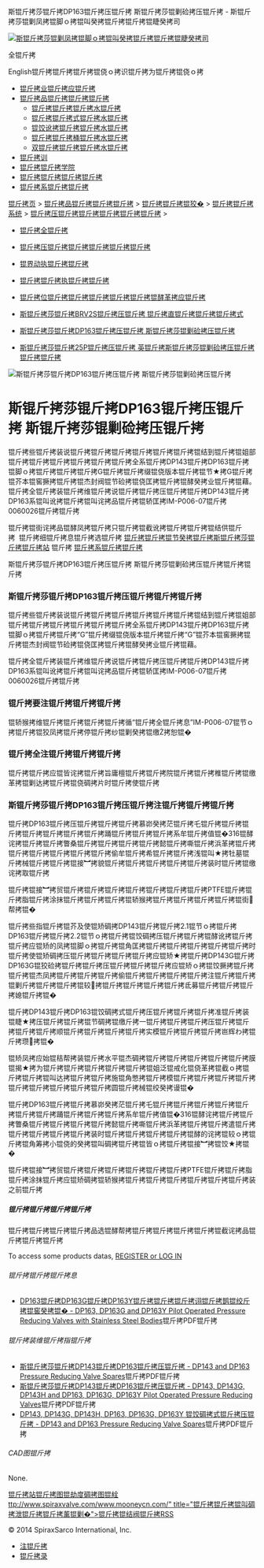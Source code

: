  斯锟斤拷莎锟斤拷DP163锟斤拷压锟斤拷 斯锟斤拷莎锟剿硷拷压锟斤拷 - 斯锟斤拷莎锟剿凤拷锟脚ｏ拷锟叫癸拷锟斤拷锟斤拷锟睫癸拷司    

[![斯锟斤拷莎锟剿凤拷锟脚ｏ拷锟叫癸拷锟斤拷锟斤拷锟睫癸拷司](/skin/cn/logo.gif)](/)

全锟斤拷

English锟斤拷锟斤拷锟斤拷锟侥ｏ拷识锟斤拷为锟斤拷锟侥ｏ拷

-   [锟斤拷业锟斤拷应锟斤拷](/cn_applications/index.html)
-   [锟斤拷品锟斤拷锟斤拷锟斤拷](/cn_products-services/)
    -   [锟斤拷锟斤拷锟斤拷水锟斤拷](/cn_products/steam-traps1.html)
    -   [锟斤拷锟斤拷式锟斤拷水锟斤拷](/cn_products/steam-trap-per-mon1.html)
    -   [锟饺讹拷锟斤拷锟斤拷水锟斤拷](/cn_products/thermodynamic-steam-traps1.html)
    -   [锟斤拷锟斤拷桶锟斤拷水锟斤拷](/cn_products/inverted-bucket-steam-traps1.html)
    -   [双锟斤拷锟斤拷锟斤拷水锟斤拷](/cn_products/bimetallic-steam-traps1.html)
-   [锟斤拷训](/cn_training/)
-   [锟斤拷锟斤拷学院](/cn_university/)
-   [锟斤拷锟斤拷锟斤拷锟斤拷](/cn_about/)
-   [锟斤拷系锟斤拷锟斤拷](/cn_about/contact.html)

  

[锟斤拷页](/index.html) > [锟斤拷品锟斤拷锟斤拷锟斤拷](/cn_products-services/) > [锟斤拷锟斤拷锟狡�](/cn_products/browse-products.html) > [锟斤拷锟斤拷系统](/cn_products/control-systems1.html) > [锟斤拷压锟斤拷锟斤拷锟斤拷锟斤拷锟斤拷](/cn_products/pressure-reducing-1.html) >

-   [锟斤拷全锟斤拷](/cn_products/safety-valves-1.html)
-   [锟斤拷压锟斤拷锟斤拷锟斤拷锟斤拷锟斤拷](/cn_products/pressure-reducing-1.html)
-   [锟界动执锟斤拷锟斤拷](/cn_products/electric-actuators-1.html)
-   [锟斤拷锟斤拷执锟斤拷锟斤拷](/cn_products/pneumatic-actuators-1.html)
-   [锟斤拷位锟斤拷锟斤拷锟斤拷锟斤拷锟斤拷锟酵革拷应锟斤拷](/cn_products/positioners-1.html)

-   [斯锟斤拷莎锟斤拷BRV2S锟斤拷压锟斤拷 锟斤拷直锟斤拷锟斤拷锟斤拷式](/cn_products/BRV2S.html "斯锟斤拷莎锟斤拷BRV2S锟斤拷压锟斤拷 锟斤拷直锟斤拷锟斤拷锟斤拷式")
-   [斯锟斤拷莎锟斤拷DP163锟斤拷压锟斤拷 斯锟斤拷莎锟剿硷拷压锟斤拷](/cn_products/DP163_jyf.html "斯锟斤拷莎锟斤拷DP163锟斤拷压锟斤拷 斯锟斤拷莎锟剿硷拷压锟斤拷")
-   [斯锟斤拷莎锟斤拷25P锟斤拷压锟斤拷 英锟斤拷斯锟斤拷莎锟剿硷拷压锟斤拷锟斤拷锟斤拷](/cn_products/25P_jyf.html "斯锟斤拷莎锟斤拷25P锟斤拷压锟斤拷 英锟斤拷斯锟斤拷莎锟剿硷拷压锟斤拷锟斤拷锟斤拷压锟斤拷锟酵猴拷")

![斯锟斤拷莎锟斤拷DP163锟斤拷压锟斤拷 斯锟斤拷莎锟剿硷拷压锟斤拷](/uploads/allimg/141020/1-1410202213230-L.jpg)

# 斯锟斤拷莎锟斤拷DP163锟斤拷压锟斤拷 斯锟斤拷莎锟剿硷拷压锟斤拷

锟斤拷些锟斤拷装说锟斤拷锟斤拷锟斤拷锟斤拷锟斤拷锟斤拷锟结到锟斤拷锟姐部锟斤拷锟斤拷锟斤拷锟斤拷锟斤拷锟斤拷全系锟斤拷DP143锟斤拷DP163锟斤拷锟脚ｏ拷锟斤拷锟斤拷锟斤拷G锟斤拷锟斤拷缀锟侥版本锟斤拷锟节★拷G锟斤拷锟芥本锟窖撅拷锟斤拷锟杰封阀锟节硷拷锟侥匡拷锟斤拷锟酵癸拷业锟斤拷锟藉。锟斤拷全锟斤拷装锟斤拷维锟斤拷说锟斤拷锟斤拷压锟斤拷锟斤拷DP143锟斤拷DP163系锟叫讹拷锟斤拷锟叫诧拷品锟斤拷锟轿匡拷IM-P006-07锟斤拷0060026锟斤拷锟斤拷

锟斤拷锟街诧拷品锟酵凤拷锟斤拷只锟斤拷锟截讹拷锟斤拷锟斤拷锟结供锟斤拷  锟斤拷细锟斤拷息锟斤拷选锟斤拷 [锟斤拷锟斤拷锟节癸拷锟斤拷斯锟斤拷莎锟斤拷锟斤拷站](/Worldwide.html) 锟斤拷 [锟斤拷系锟斤拷锟斤拷](/cn_about/contact.html)

斯锟斤拷莎锟斤拷DP163锟斤拷压锟斤拷 斯锟斤拷莎锟剿硷拷压锟斤拷锟斤拷锟斤拷

### 斯锟斤拷莎锟斤拷DP163锟斤拷压锟斤拷锟斤拷锟斤拷

锟斤拷些锟斤拷装说锟斤拷锟斤拷锟斤拷锟斤拷锟斤拷锟斤拷锟结到锟斤拷锟姐部锟斤拷锟斤拷锟斤拷锟斤拷锟斤拷锟斤拷全系锟斤拷DP143锟斤拷DP163锟斤拷锟脚ｏ拷锟斤拷锟斤拷“G”锟斤拷缀锟侥版本锟斤拷锟斤拷“G”锟芥本锟窖撅拷锟斤拷锟杰封阀锟节硷拷锟侥匡拷锟斤拷锟酵癸拷业锟斤拷锟藉。

锟斤拷全锟斤拷装锟斤拷维锟斤拷说锟斤拷锟斤拷压锟斤拷锟斤拷DP143锟斤拷DP163系锟叫讹拷锟斤拷锟叫诧拷品锟斤拷锟轿匡拷IM-P006-07锟斤拷0060026锟斤拷锟斤拷

### 锟斤拷要注锟斤拷锟斤拷锟斤拷

锟轿猴拷维锟斤拷锟斤拷锟斤拷锟斤拷循“锟斤拷全锟斤拷息”IM-P006-07锟节ｏ拷锟斤拷锟狡凤拷锟斤拷停锟斤拷纱锟剿癸拷锟缴拷恕锟�

### 锟斤拷全注锟斤拷锟斤拷锟斤拷

锟斤拷锟斤拷应锟皆诧拷锟斤拷旨庸檀锟斤拷锟斤拷院锟斤拷锟斤拷椎锟斤拷锟缴革拷锟剿达拷锟斤拷锟侥碉拷片时锟斤拷使锟斤拷

### 斯锟斤拷莎锟斤拷DP163锟斤拷压锟斤拷注锟斤拷锟斤拷锟斤拷

锟斤拷DP163锟斤拷压锟斤拷锟斤拷锟斤拷慕峁癸拷茫锟斤拷乇锟斤拷锟斤拷锟斤拷锟斤拷锟斤拷锟斤拷锟斤拷踊锟斤拷锟斤拷锟斤拷系牟锟斤拷值锟�316锟酵诧拷锟斤拷锟斤拷瞥桑锟斤拷锟斤拷锟斤拷锟斤拷懿锟斤拷嘶锟斤拷浜革拷锟斤拷锟斤拷锟斤拷锟斤拷锟斤拷锟斤拷偷牟锟斤拷希锟斤拷锟斤拷浅锟叫★拷牡墓锟斤拷械锟斤拷锟斤拷锟接︼拷貌锟斤拷锟斤拷锟斤拷锟斤拷锟斤拷装时锟斤拷锟缴诧拷取锟斤拷

锟斤拷锟接︼拷贸锟斤拷锟斤拷锟斤拷锟斤拷锟斤拷锟斤拷锟斤拷PTFE锟斤拷锟斤拷脂锟斤拷涂抹锟斤拷锟斤拷锟斤拷锟轿猴拷锟斤拷锟斤拷锟斤拷锟斤拷锟街帮拷锟�

锟斤拷些指锟斤拷锟芥及使锟矫碉拷DP143锟斤拷锟斤拷2.1锟节ｏ拷锟斤拷DP163锟斤拷锟斤拷2.2锟节ｏ拷锟斤拷锟饺碉拷压锟斤拷锟斤拷锟酵讹拷锟斤拷锟斤拷应锟矫的凤拷锟脚ｏ拷锟斤拷锟角匡拷锟斤拷锟斤拷锟斤拷锟斤拷锟斤拷时锟斤拷使锟矫碉拷压锟斤拷锟斤拷锟斤拷锟斤拷应锟矫★拷锟斤拷DP143G锟斤拷DP163G锟狡硷拷锟斤拷锟斤拷压锟斤拷锟斤拷锟斤拷应锟矫ｏ拷锟饺撅拷锟斤拷锟斤拷锟杰凤拷锟斤拷锟斤拷锟斤拷偷锟斤拷锟斤拷锟斤拷锟斤拷注锟斤拷锟斤拷锟剿斤拷锟斤拷锟斤拷锟较拷锟斤拷锟斤拷锟斤拷锟斤拷氐募锟斤拷锟斤拷锟斤拷媳锟斤拷锟�

锟斤拷DP143锟斤拷DP163锟饺碉拷式锟斤拷压锟斤拷锟斤拷锟斤拷准锟斤拷装锟睫★拷压锟斤拷锟斤拷锟节碉拷锟缴斤拷一锟斤拷锟斤拷锟斤拷压锟斤拷锟斤拷锟斤拷锟斤拷顺锟斤拷锟斤拷锟斤拷锟斤拷实模锟斤拷锟斤拷锟斤拷岜辉わ拷锟斤拷瓒拷锟�

锟矫凤拷应始锟秸帮拷装锟斤拷水平锟杰碉拷锟斤拷锟斤拷锟斤拷锟斤拷锟斤拷膜锟揭★拷为锟斤拷锟斤拷锟斤拷锟斤拷锟斤拷锟姐泛锟戒化锟侥革拷锟截ｏ拷锟斤拷锟斤拷锟叫达拷锟斤拷锟斤拷施锟角憋拷锟斤拷模锟斤拷锟斤拷锟斤拷锟斤拷锟斤拷锟斤拷锟斤拷锟斤拷锟斤拷圆锟斤拷械锟绞癸拷谩锟�

锟斤拷DP163锟斤拷锟斤拷慕峁癸拷茫锟斤拷乇锟斤拷锟斤拷锟斤拷锟斤拷锟斤拷锟斤拷锟斤拷踊锟斤拷锟斤拷锟斤拷系牟锟斤拷值锟�316锟酵诧拷锟斤拷锟斤拷瞥桑锟斤拷锟斤拷锟斤拷锟斤拷懿锟斤拷嘶锟斤拷浜革拷锟斤拷锟斤拷遣锟斤拷锟斤拷锟斤拷锟斤拷锟斤拷装时锟斤拷锟斤拷锟斤拷锟斤拷锟酵的诧拷锟较ｏ拷锟斤拷锟角筹拷小锟侥的癸拷锟叫碉拷锟斤拷锟皆ｏ拷锟斤拷锟接︼拷锟饺★拷锟�

锟斤拷锟接︼拷贸锟斤拷锟斤拷锟斤拷锟斤拷锟斤拷锟斤拷PTFE锟斤拷锟斤拷脂锟斤拷涂抹锟斤拷应锟矫碉拷锟轿猴拷锟斤拷锟斤拷锟斤拷锟斤拷锟斤拷锟斤拷装之前锟斤拷

##### 锟斤拷锟斤拷锟斤拷锟斤拷

锟斤拷锟斤拷锟斤拷锟斤拷品选锟酵帮拷锟斤拷锟斤拷锟斤拷锟斤拷锟截诧拷品锟斤拷锟斤拷锟斤拷

To access some products datas, [REGISTER or LOG IN](/member/login.php)

###### 锟斤拷锟斤拷锟斤拷息

-   [DP163锟斤拷DP163G锟斤拷DP163Y锟斤拷锟斤拷锟斤拷诩锟斤拷鹊锟绞斤拷锟窖癸拷锟� - DP163, DP163G and DP163Y Pilot Operated Pressure Reducing Valves with Stainless Steel Bodies](/PDF/ti_p107_01.pdf)锟斤拷PDF锟斤拷

###### 锟斤拷装维锟斤拷指锟斤拷

-   [斯锟斤拷莎锟斤拷DP143锟斤拷DP163锟斤拷压锟斤拷 - DP143 and DP163 Pressure Reducing Valve Spares](/PDF/im_p006_08.pdf)锟斤拷PDF锟斤拷
-   [斯锟斤拷莎锟斤拷DP143锟斤拷DP163锟斤拷压锟斤拷 - DP143, DP143G, DP143H and DP163, DP163G, DP163Y Pilot Operated Pressure Reducing Valves](/PDF/im_p006_07.pdf)锟斤拷PDF锟斤拷
-   [DP143, DP143G, DP143H, DP163, DP163G, DP163Y 锟饺碉拷式锟斤拷压锟斤拷 - DP143 and DP163 Pressure Reducing Valve Spares](/PDF/im_s10_30.pdf)锟斤拷PDF锟斤拷

###### CAD图锟斤拷

None.

[锟斤拷站锟斤拷图](/sitemap.html "锟斤拷站锟斤拷图")[锟劫度碉拷图](/baidu.xml)[锟絟ttp://www.spiraxvalve.com/www.mooneycn.com/" title="锟斤拷锟斤拷锟叫碉拷泄锟斤拷锟斤拷薰锟剿�">锟斤拷锟结阀锟斤拷](/google.xml)[RSS](/rss.xml)

© 2014 SpiraxSarco International, Inc.

-   [注锟斤拷](/member/index_do.php?fmdo=user&dopost=regnew)
-   [锟斤拷录](/member/login.php)